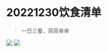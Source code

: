 # 20221230饮食清单

> 一日三餐，简简单单

<img bor src="//cdn.jsdelivr.net/gh/caix-github/pics-storage/d2120230429.jpg">

<img bor src="//cdn.jsdelivr.net/gh/caix-github/pics-storage/d2220230429.jpg">